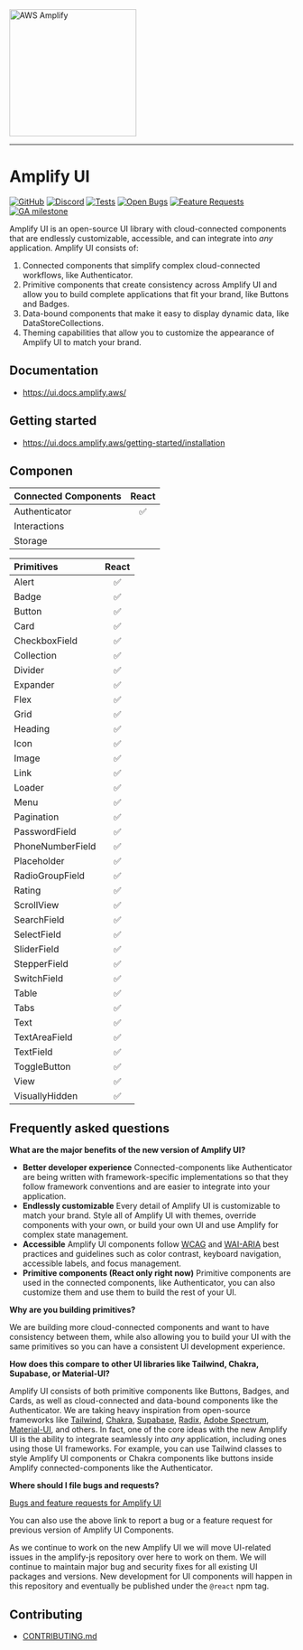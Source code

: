 <img src="https://s3.amazonaws.com/aws-mobile-hub-images/aws-amplify-logo.png" alt="AWS Amplify" width="225">

---

# Amplify UI

[![GitHub](https://img.shields.io/github/license/aws-amplify/amplify-ui)](LICENSE)
[![Discord](https://img.shields.io/discord/308323056592486420?logo=discord)](https://discord.gg/jWVbPfC)
[![Tests](https://github.com/aws-amplify/amplify-ui/actions/workflows/tests.yml/badge.svg)](https://github.com/aws-amplify/amplify-ui/actions/workflows/tests.yml)
[![Open Bugs](https://img.shields.io/github/issues/aws-amplify/amplify-ui/bug?color=d73a4a&label=bugs)](https://github.com/aws-amplify/amplify-ui/issues?q=is%3Aissue+is%3Aopen+label%3Abug)
[![Feature Requests](https://img.shields.io/github/issues/aws-amplify/amplify-ui/feature-request?color=ff9001&label=feature%20requests)](https://github.com/aws-amplify/amplify-ui/issues?q=is%3Aissue+label%3Afeature-request+is%3Aopen)
[![GA milestone](https://img.shields.io/github/milestones/progress-percent/aws-amplify/amplify-ui/1)](https://github.com/aws-amplify/amplify-ui/milestone/1)

Amplify UI is an open-source UI library with cloud-connected components that are endlessly customizable, accessible, and can integrate into _any_ application. Amplify UI consists of:

1. Connected components that simplify complex cloud-connected workflows, like Authenticator.
2. Primitive components that create consistency across Amplify UI and allow you to build complete applications that fit your brand, like Buttons and Badges.
3. Data-bound components that make it easy to display dynamic data, like DataStoreCollections.
4. Theming capabilities that allow you to customize the appearance of Amplify UI to match your brand.

## Documentation

- https://ui.docs.amplify.aws/

## Getting started

- https://ui.docs.amplify.aws/getting-started/installation

## Componen

| **Connected Components** | **React** |
| :----------------------- | :-------: |
| Authenticator            |    ✅     |
| Interactions             |           |
| Storage                  |           |

| **Primitives**   | **React** |
| :--------------- | :-------: |
| Alert            |    ✅     |
| Badge            |    ✅     |
| Button           |    ✅     |
| Card             |    ✅     |
| CheckboxField    |    ✅     |
| Collection       |    ✅     |
| Divider          |    ✅     |
| Expander         |    ✅     |
| Flex             |    ✅     |
| Grid             |    ✅     |
| Heading          |    ✅     |
| Icon             |    ✅     |
| Image            |    ✅     |
| Link             |    ✅     |
| Loader           |    ✅     |
| Menu             |    ✅     |
| Pagination       |    ✅     |
| PasswordField    |    ✅     |
| PhoneNumberField |    ✅     |
| Placeholder      |    ✅     |
| RadioGroupField  |    ✅     |
| Rating           |    ✅     |
| ScrollView       |    ✅     |
| SearchField      |    ✅     |
| SelectField      |    ✅     |
| SliderField      |    ✅     |
| StepperField     |    ✅     |
| SwitchField      |    ✅     |
| Table            |    ✅     |
| Tabs             |    ✅     |
| Text             |    ✅     |
| TextAreaField    |    ✅     |
| TextField        |    ✅     |
| ToggleButton     |    ✅     |
| View             |    ✅     |
| VisuallyHidden   |    ✅     |

## Frequently asked questions

**What are the major benefits of the new version of Amplify UI?**

- **Better developer experience** Connected-components like Authenticator are being written with framework-specific implementations so that they follow framework conventions and are easier to integrate into your application.
- **Endlessly customizable** Every detail of Amplify UI is customizable to match your brand. Style all of Amplify UI with themes, override components with your own, or build your own UI and use Amplify for complex state management.
- **Accessible** Amplify UI components follow [WCAG](https://www.w3.org/WAI/standards-guidelines/wcag/) and [WAI-ARIA](https://www.w3.org/TR/wai-aria-1.2/) best practices and guidelines such as color contrast, keyboard navigation, accessible labels, and focus management.
- **Primitive components (React only right now)** Primitive components are used in the connected components, like Authenticator, you can also customize them and use them to build the rest of your UI.

**Why are you building primitives?**

We are building more cloud-connected components and want to have consistency between them, while also allowing you to build your UI with the same primitives so you can have a consistent UI development experience.

**How does this compare to other UI libraries like Tailwind, Chakra, Supabase, or Material-UI?**

Amplify UI consists of both primitive components like Buttons, Badges, and Cards, as well as cloud-connected and data-bound components like the Authenticator. We are taking heavy inspiration from open-source frameworks like [Tailwind](https://tailwindcss.com/), [Chakra](https://chakra-ui.com/), [Supabase](https://ui.supabase.io/), [Radix](https://www.radix-ui.com/), [Adobe Spectrum](https://react-spectrum.adobe.com/), [Material-UI](https://material-ui.com/), and others. In fact, one of the core ideas with the new Amplify UI is the ability to integrate seamlessly into _any_ application, including ones using those UI frameworks. For example, you can use Tailwind classes to style Amplify UI components or Chakra components like buttons inside Amplify connected-components like the Authenticator.

**Where should I file bugs and requests?**

[Bugs and feature requests for Amplify UI](https://github.com/aws-amplify/amplify-ui/issues/new)

You can also use the above link to report a bug or a feature request for previous version of Amplify UI Components.

As we continue to work on the new Amplify UI we will move UI-related issues in the amplify-js repository over here to work on them. We will continue to maintain major bug and security fixes for all existing UI packages and versions. New development for UI components will happen in this repository and eventually be published under the `@react` npm tag.

## Contributing

- [CONTRIBUTING.md](/CONTRIBUTING.md)
